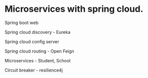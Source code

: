 # Microservices with spring cloud.

Spring boot web

Spring cloud discovery - Eureka

Spring cloud config server

Spring cloud routing - Open Feign

Microservices - Student, School 

Circuit breaker - resilience4j
